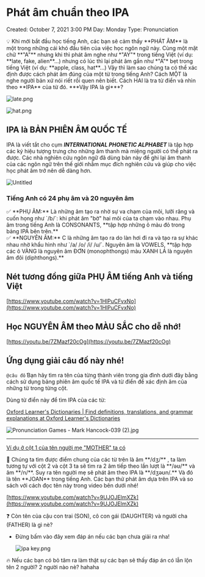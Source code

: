 # Phát âm chuẩn theo IPA

Created: October 7, 2021 3:00 PM
Day: Monday
Type: Pronunciation

<aside>
💡 Khi mới bắt đầu học tiếng Anh, các bạn sẽ cảm thấy **PHÁT ÂM** là một trong những cái khó đầu tiên của việc học ngôn ngữ này. Cùng một mặt chữ **"A"** nhưng khi thì phát âm nghe như *"AY"* trong tiếng Việt (ví dụ: **late, fake, alien**...) nhưng có lúc thì lại phát âm gần như *"A"* bẹt trong tiếng Việt (ví dụ: **apple, class, hat**...) Vậy thì làm sao chúng ta có thể xác định được cách phát âm đúng của một từ trong tiếng Anh? Cách MỘT là nghe người bản xứ nói riết rồi quen nên biết. Cách HAI là tra từ điển và nhìn theo **IPA** của từ đó. ***Vậy IPA là gì***?

</aside>

![late.png](Pha%CC%81t%20a%CC%82m%20chua%CC%82%CC%89n%20theo%20IPA%20cbc70c60c890401f918cac64c038f2cc/late.png)

![hat.png](Pha%CC%81t%20a%CC%82m%20chua%CC%82%CC%89n%20theo%20IPA%20cbc70c60c890401f918cac64c038f2cc/hat.png)

## IPA là BẢN PHIÊN ÂM QUỐC TẾ

IPA là viết tắt cho cụm ***INTERNATIONAL PHONETIC ALPHABET*** là tập hợp các ký hiệu tượng trưng cho những âm thanh mà miệng người có thể phát ra được. Các nhà nghiên cứu ngôn ngữ đã dùng bản này để ghi lại âm thanh của các ngôn ngữ trên thế giới nhằm mục đích nghiên cứu và giúp cho việc học phát âm trở nên dễ dàng hơn.

![Untitled](Pha%CC%81t%20a%CC%82m%20chua%CC%82%CC%89n%20theo%20IPA%20cbc70c60c890401f918cac64c038f2cc/Untitled.png)

### Tiếng Anh có 24 phụ âm và 20 nguyên âm

<aside>
✅ **PHỤ ÂM:** Là những âm tạo ra nhờ sự va chạm của môi, lưỡi răng và cuốn họng như `/b/`: khi phát âm "bờ" hai môi của ta chạm vào nhau. Phụ âm trong tiếng Anh là CONSONANTS, **tập hợp những ô màu đỏ trong bảng IPA bên trên.**

</aside>

<aside>
✅ **NGUYÊN ÂM:** C là những âm tạo ra do làn hơi đi ra và tạo ra sự khác nhau nhờ khẩu hình như `/a/ /o/ /i/ /u/`. Nguyên âm là VOWELS, **tập hợp các ô VÀNG là nguyên âm ĐƠN (monophthongs) màu XANH LÁ là nguyên âm đôi (diphthongs).**

</aside>

## Nét tương đồng giữa PHỤ ÂM tiếng Anh và tiếng Việt

[https://www.youtube.com/watch?v=1HlPuCFvxNo](https://www.youtube.com/watch?v=1HlPuCFvxNo)

## Học NGUYÊN ÂM theo MÀU SẮC cho dễ nhớ!

[https://youtu.be/7ZMazf20cOg](https://youtu.be/7ZMazf20cOg)

## Ứng dụng giải câu đố này nhé!

`@câu đố` Bạn hãy tìm ra tên của từng thành viên trong gia đình dưới đây bằng cách sử dụng bảng phiên âm quốc tế IPA và từ điển để xác định âm của những từ trong từng cột. 

Dùng từ điển này để tìm IPA của các từ:

[Oxford Learner's Dictionaries | Find definitions, translations, and grammar explanations at Oxford Learner's Dictionaries](https://www.oxfordlearnersdictionaries.com/)

![Pronunciation Games - Mark Hancock-039 (2).jpg](Pha%CC%81t%20a%CC%82m%20chua%CC%82%CC%89n%20theo%20IPA%20cbc70c60c890401f918cac64c038f2cc/Pronunciation_Games_-_Mark_Hancock-039_(2).jpg)

---

[Ví dụ ở cột 1 của tên người mẹ "MOTHER" ta có](Pha%CC%81t%20a%CC%82m%20chua%CC%82%CC%89n%20theo%20IPA%20cbc70c60c890401f918cac64c038f2cc/Vi%CC%81%20du%CC%A3%20o%CC%9B%CC%89%20co%CC%A3%CC%82t%201%20cu%CC%89a%20te%CC%82n%20ngu%CC%9Bo%CC%9B%CC%80i%20me%CC%A3%20MOTHER%20%2029014450a5e34fcb99fd580ddd9a9ba1.csv)

<aside>
📌 Chúng ta tìm được điểm chung của các từ trên là âm **/dʒ/** , ta làm tương tự với cột 2 và cột 3 ta sẽ tìm ra 2 âm tiếp theo lần lượt là **/əʊ/** và âm **/n/**. Suy ra tên người mẹ sẽ phát âm theo IPA là  **/dʒəʊn/.** Và đó là tên **JOAN** trong tiếng Anh. Các bạn thử phát âm dựa trên IPA và so sách với cách đọc tên này trong video bên dưới nhé!

</aside>

[https://www.youtube.com/watch?v=9UJOJElmXZk](https://www.youtube.com/watch?v=9UJOJElmXZk)

<aside>
❓ Còn tên của cậu con trai (SON), cô con gái (DAUGHTER) và người cha (FATHER) là gì nè?

</aside>

- Đừng bấm vào đây xem đáp án nếu các bạn chưa giải ra nha!
    
    ![ipa key.png](Pha%CC%81t%20a%CC%82m%20chua%CC%82%CC%89n%20theo%20IPA%20cbc70c60c890401f918cac64c038f2cc/ipa_key.png)
    

<aside>
🔥 Nếu các bạn có bỏ tâm ra làm thật sự các bạn sẽ thấy đáp án có lẫn lộn tên 2 người? 2 người nào nè? hahaha

</aside>